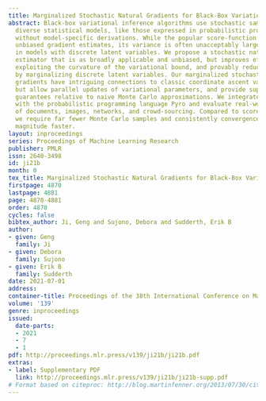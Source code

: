 ```yaml
---
title: Marginalized Stochastic Natural Gradients for Black-Box Variational Inference
abstract: Black-box variational inference algorithms use stochastic sampling to analyze
  diverse statistical models, like those expressed in probabilistic programming languages,
  without model-specific derivations. While the popular score-function estimator computes
  unbiased gradient estimates, its variance is often unacceptably large, especially
  in models with discrete latent variables. We propose a stochastic natural gradient
  estimator that is as broadly applicable and unbiased, but improves efficiency by
  exploiting the curvature of the variational bound, and provably reduces variance
  by marginalizing discrete latent variables. Our marginalized stochastic natural
  gradients have intriguing connections to classic coordinate ascent variational inference,
  but allow parallel updates of variational parameters, and provide superior convergence
  guarantees relative to naive Monte Carlo approximations. We integrate our method
  with the probabilistic programming language Pyro and evaluate real-world models
  of documents, images, networks, and crowd-sourcing. Compared to score-function estimators,
  we require far fewer Monte Carlo samples and consistently convergence orders of
  magnitude faster.
layout: inproceedings
series: Proceedings of Machine Learning Research
publisher: PMLR
issn: 2640-3498
id: ji21b
month: 0
tex_title: Marginalized Stochastic Natural Gradients for Black-Box Variational Inference
firstpage: 4870
lastpage: 4881
page: 4870-4881
order: 4870
cycles: false
bibtex_author: Ji, Geng and Sujono, Debora and Sudderth, Erik B
author:
- given: Geng
  family: Ji
- given: Debora
  family: Sujono
- given: Erik B
  family: Sudderth
date: 2021-07-01
address:
container-title: Proceedings of the 38th International Conference on Machine Learning
volume: '139'
genre: inproceedings
issued:
  date-parts:
  - 2021
  - 7
  - 1
pdf: http://proceedings.mlr.press/v139/ji21b/ji21b.pdf
extras:
- label: Supplementary PDF
  link: http://proceedings.mlr.press/v139/ji21b/ji21b-supp.pdf
# Format based on citeproc: http://blog.martinfenner.org/2013/07/30/citeproc-yaml-for-bibliographies/
---
```

